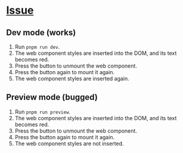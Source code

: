 # [Issue](https://github.com/sveltejs/svelte/issues/12776)

## Dev mode (works)

1.  Run `pnpm run dev`.
2.  The web component styles are inserted into the DOM, and its text becomes red.
3.  Press the button to unmount the web component.
4.  Press the button again to mount it again.
5.  The web component styles are inserted again.

## Preview mode (bugged)

1.  Run `pnpm run preview`.
2.  The web component styles are inserted into the DOM, and its text becomes red.
3.  Press the button to unmount the web component.
4.  Press the button again to mount it again.
5.  The web component styles are not inserted.
